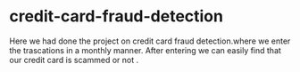 # credit-card-fraud-detection
Here we had done the project on credit card fraud detection.where we enter the trascations in a monthly manner. After  entering we can easily find that our credit card is scammed or not .
